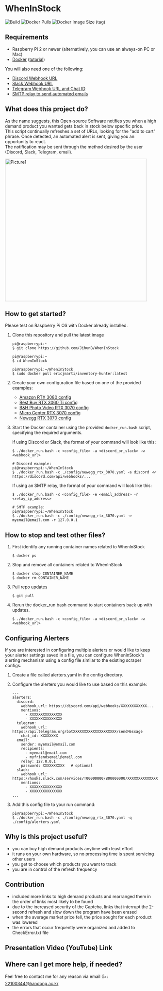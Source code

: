 # WhenInStock

![Build](https://github.com/EricJMarti/inventory-hunter/workflows/Build/badge.svg) ![Docker Pulls](https://img.shields.io/docker/pulls/ericjmarti/inventory-hunter) ![Docker Image Size (tag)](https://img.shields.io/docker/image-size/ericjmarti/inventory-hunter/latest)

## Requirements

- Raspberry Pi 2 or newer (alternatively, you can use an always-on PC or Mac)
- [Docker](https://www.docker.com/) ([tutorial](https://phoenixnap.com/kb/docker-on-raspberry-pi))

You will also need one of the following:
- [Discord Webhook URL](https://support.discord.com/hc/en-us/articles/228383668-Intro-to-Webhooks)
- [Slack Webhook URL](https://api.slack.com/messaging/webhooks)
- [Telegram Webhook URL and Chat ID](https://core.telegram.org/bots/api)
- [SMTP relay to send automated emails](https://medium.com/swlh/setting-up-gmail-and-other-email-on-a-raspberry-pi-6f7e3ad3d0e)


## What does this project do?

As the name suggests, this Open-source Software notifies you when a high demand product you wanted gets back in stock below specific price.  
This script continually refreshes a set of URLs, looking for the "add to cart" phrase. Once detected, an automated alert is sent, giving you an opportunity to react.   
The notification may be sent through the method desired by the user (Discord, Slack, Telegram, email).   
  
<img width="468" alt="Picture1" src="https://user-images.githubusercontent.com/91535297/172469099-ea0b9a63-e8a6-4249-8cb4-58427ec0cad5.png">



## How to get started?

Please test on Raspberry Pi OS with Docker already installed.

1. Clone this repository and pull the latest image
    ```
    pi@raspberrypi:~
    $ git clone https://github.com/JihunB/WhenInStock

    pi@raspberrypi:~
    $ cd WhenInStock

    pi@raspberrypi:~/WhenInStock
    $ sudo docker pull ericjmarti/inventory-hunter:latest
    ```

2. Create your own configuration file based on one of the provided examples:

    - [Amazon RTX 3080 config](config/amazon_rtx_3080.yaml)
    - [Best Buy RTX 3060 Ti config](config/bestbuy_rtx_3060_ti.yaml)
    - [B&H Photo Video RTX 3070 config](config/bhphoto_rtx_3070.yaml)
    - [Micro Center RTX 3070 config](config/microcenter_rtx_3070.yaml)
    - [Newegg RTX 3070 config](config/newegg_rtx_3070.yaml)

3. Start the Docker container using the provided `docker_run.bash` script, specifying the required arguments.

    If using Discord or Slack, the format of your command will look like this:

    ```
    $ ./docker_run.bash -c <config_file> -a <discord_or_slack> -w <webhook_url>

    # Discord example:
    pi@raspberrypi:~/WhenInStock
    $ ./docker_run.bash -c ./config/newegg_rtx_3070.yaml -a discord -w https://discord.com/api/webhooks/...
    ```
    
    
    If using an SMTP relay, the format of your command will look like this:

    ```
    $ ./docker_run.bash -c <config_file> -e <email_address> -r <relay_ip_address>

    # SMTP example:
    pi@raspberrypi:~/WhenInStock
    $ ./docker_run.bash -c ./config/newegg_rtx_3070.yaml -e myemail@email.com -r 127.0.0.1
    ```

## How to stop and test other files?

1. First identify any running container names related to WhenInStock
    ```
    $ docker ps
    ```
2. Stop and remove all containers related to WhenInStock
    ```
    $ docker stop CONTAINER_NAME
    $ docker rm CONTAINER_NAME
    ```
3. Pull repo updates
    ```
    $ git pull
    ```
4. Rerun the docker_run.bash command to start containers back up with updates.
    ```
    $ ./docker_run.bash -c <config_file> -a <discord_or_slack> -w <webhook_url>
    ```

## Configuring Alerters

If you are interested in configuring multiple alerters or would like to keep your alerter settings saved in a file, you can configure WhenInStock's alerting mechanism using a config file similar to the existing scraper configs.

1. Create a file called alerters.yaml in the config directory.

2. Configure the alerters you would like to use based on this example:

    ```
    ---
    alerters:
      discord:
        webhook_url: https://discord.com/api/webhooks/XXXXXXXXXXXX...
        mentions:
          - XXXXXXXXXXXXXXX
          - XXXXXXXXXXXXXXX
      telegram:
        webhook_url: https://api.telegram.org/botXXXXXXXXXXXXXXXXXXXX/sendMessage
        chat_id: XXXXXXXX
      email:
        sender: myemail@email.com
        recipients:
          - myemail@email.com
          - myfriendsemail@email.com
        relay: 127.0.0.1
        password: XXXXXXXXXX   # optional
      slack:
        webhook_url: https://hooks.slack.com/services/T00000000/B00000000/XXXXXXXXXXXXXXXXXXXXXXXX
        mentions:
          - XXXXXXXXXXXXXXX
          - XXXXXXXXXXXXXXX
    ...
    ```

3. Add this config file to your run command:

    ```
    pi@raspberrypi:~/WhenInStock
    $ ./docker_run.bash -c ./config/newegg_rtx_3070.yaml -q ./config/alerters.yaml
    ```


## Why is this project useful?

- you can buy high demand products anytime with least effort
- it runs on your own hardware, so no processing time is spent servicing other users
- you get to choose which products you want to track
- you are in control of the refresh frequency

## Contribution

- included more links to high demand products and rearranged them in the order of links most likely to be found  
- due to the increased security of the Captcha, links that interrupt the 2-second refresh and slow down the program have been erased  
- when the average market price fell, the price sought for each product was lowered  
- the errors that occur frequently were organized and added to CheckError.txt file    

## Presentation Video (YouTube) Link



## Where can I get more help, if needed?

Feel free to contact me for any reason via email 👍 : 22100344@handong.ac.kr

